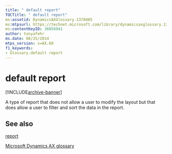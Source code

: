 ```yaml
---
title: " default report"
TOCTitle: " default report"
ms:assetid: DynamicsAXGlossary.1370485
ms:mtpsurl: https://technet.microsoft.com/library/dynamicsaxglossary.1370485(v=AX.60)
ms:contentKeyID: 36056941
author: tonyafehr
ms.date: 08/25/2014
mtps_version: v=AX.60
f1_keywords:
- Glossary.default report
---
```


# default report


[!INCLUDE[archive-banner](includes/archive-banner.md)]

A type of report that does not allow a user to modify the layout but that does allow a user to filter and sort the data in the report.

## See also

[report](report.md)

[Microsoft Dynamics AX glossary](glossary/microsoft-dynamics-ax-glossary.md)

  


